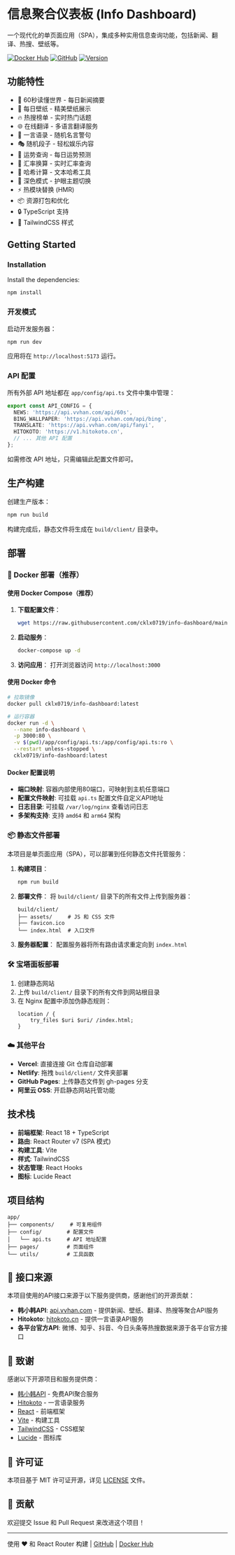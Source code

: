 # 信息聚合仪表板 (Info Dashboard)

一个现代化的单页面应用（SPA），集成多种实用信息查询功能，包括新闻、翻译、热搜、壁纸等。

[![Docker Hub](https://img.shields.io/docker/v/cklx0719/info-dashboard?label=Docker%20Hub)](https://hub.docker.com/r/cklx0719/info-dashboard)
[![GitHub](https://img.shields.io/github/license/cklx0719/info-dashboard)](https://github.com/cklx0719/info-dashboard)
[![Version](https://img.shields.io/badge/version-0.2.0-blue)](https://github.com/cklx0719/info-dashboard)

## 功能特性

- 📰 60秒读懂世界 - 每日新闻摘要
- 🌅 每日壁纸 - 精美壁纸展示
- 🔥 热搜榜单 - 实时热门话题
- 🌐 在线翻译 - 多语言翻译服务
- 📝 一言语录 - 随机名言警句
- 🎭 随机段子 - 轻松娱乐内容
- 🔮 运势查询 - 每日运势预测
- 💱 汇率换算 - 实时汇率查询
- 🔐 哈希计算 - 文本哈希工具
- 🌙 深色模式 - 护眼主题切换
- ⚡️ 热模块替换 (HMR)
- 📦 资源打包和优化
- 🔒 TypeScript 支持
- 🎨 TailwindCSS 样式

## Getting Started

### Installation

Install the dependencies:

```bash
npm install
```

### 开发模式

启动开发服务器：

```bash
npm run dev
```

应用将在 `http://localhost:5173` 运行。

### API 配置

所有外部 API 地址都在 `app/config/api.ts` 文件中集中管理：

```typescript
export const API_CONFIG = {
  NEWS: 'https://api.vvhan.com/api/60s',
  BING_WALLPAPER: 'https://api.vvhan.com/api/bing',
  TRANSLATE: 'https://api.vvhan.com/api/fanyi',
  HITOKOTO: 'https://v1.hitokoto.cn',
  // ... 其他 API 配置
};
```

如需修改 API 地址，只需编辑此配置文件即可。

## 生产构建

创建生产版本：

```bash
npm run build
```

构建完成后，静态文件将生成在 `build/client/` 目录中。

## 部署

### 🐳 Docker 部署（推荐）

#### 使用 Docker Compose（推荐）

1. **下载配置文件**：
   ```bash
   wget https://raw.githubusercontent.com/cklx0719/info-dashboard/main/docker-compose.yml
   ```

2. **启动服务**：
   ```bash
   docker-compose up -d
   ```

3. **访问应用**：
   打开浏览器访问 `http://localhost:3000`

#### 使用 Docker 命令

```bash
# 拉取镜像
docker pull cklx0719/info-dashboard:latest

# 运行容器
docker run -d \
  --name info-dashboard \
  -p 3000:80 \
  -v $(pwd)/app/config/api.ts:/app/config/api.ts:ro \
  --restart unless-stopped \
  cklx0719/info-dashboard:latest
```

#### Docker 配置说明

- **端口映射**: 容器内部使用80端口，可映射到主机任意端口
- **配置文件映射**: 可挂载 `api.ts` 配置文件自定义API地址
- **日志目录**: 可挂载 `/var/log/nginx` 查看访问日志
- **多架构支持**: 支持 `amd64` 和 `arm64` 架构

### 📦 静态文件部署

本项目是单页面应用（SPA），可以部署到任何静态文件托管服务：

1. **构建项目**：
   ```bash
   npm run build
   ```

2. **部署文件**：
   将 `build/client/` 目录下的所有文件上传到服务器：
   ```
   build/client/
   ├── assets/     # JS 和 CSS 文件
   ├── favicon.ico
   └── index.html  # 入口文件
   ```

3. **服务器配置**：
   配置服务器将所有路由请求重定向到 `index.html`

### 🛠️ 宝塔面板部署

1. 创建静态网站
2. 上传 `build/client/` 目录下的所有文件到网站根目录
3. 在 Nginx 配置中添加伪静态规则：
   ```nginx
   location / {
       try_files $uri $uri/ /index.html;
   }
   ```

### ☁️ 其他平台

- **Vercel**: 直接连接 Git 仓库自动部署
- **Netlify**: 拖拽 `build/client/` 文件夹部署
- **GitHub Pages**: 上传静态文件到 gh-pages 分支
- **阿里云 OSS**: 开启静态网站托管功能

## 技术栈

- **前端框架**: React 18 + TypeScript
- **路由**: React Router v7 (SPA 模式)
- **构建工具**: Vite
- **样式**: TailwindCSS
- **状态管理**: React Hooks
- **图标**: Lucide React

## 项目结构

```
app/
├── components/     # 可复用组件
├── config/        # 配置文件
│   └── api.ts     # API 地址配置
├── pages/         # 页面组件
└── utils/         # 工具函数
```

## 📡 接口来源

本项目使用的API接口来源于以下服务提供商，感谢他们的开源贡献：

- **韩小韩API**: [api.vvhan.com](https://api.vvhan.com) - 提供新闻、壁纸、翻译、热搜等聚合API服务
- **Hitokoto**: [hitokoto.cn](https://hitokoto.cn) - 提供一言语录API服务
- **各平台官方API**: 微博、知乎、抖音、今日头条等热搜数据来源于各平台官方接口

## 🙏 致谢

感谢以下开源项目和服务提供商：

- [韩小韩API](https://api.vvhan.com) - 免费API聚合服务
- [Hitokoto](https://hitokoto.cn) - 一言语录服务
- [React](https://reactjs.org) - 前端框架
- [Vite](https://vitejs.dev) - 构建工具
- [TailwindCSS](https://tailwindcss.com) - CSS框架
- [Lucide](https://lucide.dev) - 图标库

## 📄 许可证

本项目基于 MIT 许可证开源，详见 [LICENSE](LICENSE) 文件。

## 🤝 贡献

欢迎提交 Issue 和 Pull Request 来改进这个项目！

---

使用 ❤️ 和 React Router 构建 | [GitHub](https://github.com/cklx0719/info-dashboard) | [Docker Hub](https://hub.docker.com/r/cklx0719/info-dashboard)
